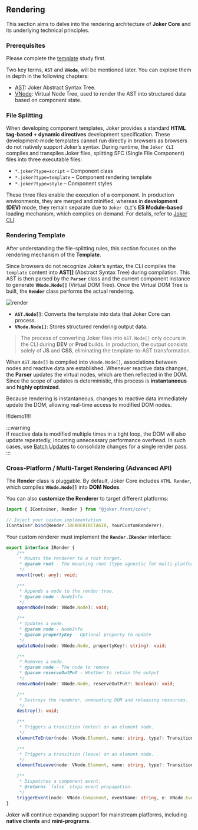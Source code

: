 ## Rendering  

This section aims to delve into the rendering architecture of **Joker Core** and its underlying technical principles.  

### Prerequisites  

Please complete the [template](/base/template) study first.  

Two key terms, **`AST`** and **`VNode`**, will be mentioned later. You can explore them in depth in the following chapters:  
- [AST](/base/ast): Joker Abstract Syntax Tree.  
- [VNode](/base/vnode): Virtual Node Tree, used to render the AST into structured data based on component state.  

### File Splitting  

When developing component templates, Joker provides a standard **HTML tag-based + dynamic directives** development specification. These development-mode templates cannot run directly in browsers as browsers do not natively support Joker’s syntax. During runtime, the `Joker CLI` compiles and transpiles Joker files, splitting SFC (Single File Component) files into three executable files:  

- `*.joker?type=script` – Component class  
- `*.joker?type=template` – Component rendering template  
- `*.joker?type=style` – Component styles  

These three files enable the execution of a component. In production environments, they are merged and minified, whereas in **development (DEV)** mode, they remain separate due to `Joker CLI`'s **ES Module-based** loading mechanism, which compiles on demand. For details, refer to [Joker CLI](/cli).  

### Rendering Template  

After understanding the file-splitting rules, this section focuses on the rendering mechanism of the **Template**.  

Since browsers do not recognize Joker’s syntax, the CLI compiles the `template` content into **AST[]** (Abstract Syntax Tree) during compilation. This AST is then parsed by the **`Parser`** class and the current component instance to generate **`VNode.Node[]`** (Virtual DOM Tree). Once the Virtual DOM Tree is built, the **`Render`** class performs the actual rendering.  

![render](/base/render.png)  

- **`AST.Node[]`**: Converts the template into data that Joker Core can process.  
- **`VNode.Node[]`**: Stores structured rendering output data.  

> The process of converting Joker files into `AST.Node[]` only occurs in the CLI during **DEV** or **Prod** builds. In production, the output consists solely of **JS** and **CSS**, eliminating the template-to-AST transformation.  

When `AST.Node[]` is compiled into `VNode.Node[]`, associations between nodes and reactive data are established. Whenever reactive data changes, the **Parser** updates the virtual nodes, which are then reflected in the DOM. Since the scope of updates is deterministic, this process is **instantaneous** and **highly optimized**.  

Because rendering is instantaneous, changes to reactive data immediately update the DOM, allowing real-time access to modified DOM nodes.  

!!!demo1!!!  

:::warning  
If reactive data is modified multiple times in a tight loop, the DOM will also update repeatedly, incurring unnecessary performance overhead. In such cases, use [Batch Updates](/base/combined-reply) to consolidate changes for a single render pass.  
:::  

### Cross-Platform / Multi-Target Rendering (Advanced API)  

The **Render** class is pluggable. By default, Joker Core includes `HTML Render`, which compiles **`VNode.Node[]`** into **DOM Nodes**.  

You can also **customize the Renderer** to target different platforms:  
```ts
import { IContainer, Render } from "@joker.front/core";

// Inject your custom implementation  
IContainer.bind(Render.IRENDERIOCTAGID, YourCustomRenderer);
```  

Your custom renderer must implement the **`Render.IRender`** interface:  
```ts
export interface IRender {
    /**
     * Mounts the renderer to a root target.
     * @param root - The mounting root (type-agnostic for multi-platform compatibility)
     */
    mount(root: any): void;

    /**
     * Appends a node to the render tree.
     * @param node - NodeInfo
     */
    appendNode(node: VNode.Node): void;

    /**
     * Updates a node.
     * @param node - NodeInfo
     * @param propertyKey - Optional property to update
     */
    updateNode(node: VNode.Node, propertyKey?: string): void;

    /**
     * Removes a node.
     * @param node - The node to remove
     * @param reserveOutPut - Whether to retain the output
     */
    removeNode(node: VNode.Node, reserveOutPut?: boolean): void;

    /**
     * Destroys the renderer, unmounting DOM and releasing resources.
     */
    destroy(): void;

    /**
     * Triggers a transition (enter) on an element node.
     */
    elementToEnter(node: VNode.Element, name: string, type?: TransitionType, callBack?: Function): void;

    /**
     * Triggers a transition (leave) on an element node.
     */
    elementToLeave(node: VNode.Element, name: string, type?: TransitionType, callBack?: Function): void;

    /**
     * Dispatches a component event.
     * @returns `false` stops event propagation.
     */
    triggerEvent(node: VNode.Component, eventName: string, e: VNode.Event): void | false;
}
```  

Joker will continue expanding support for mainstream platforms, including **native clients** and **mini-programs**.